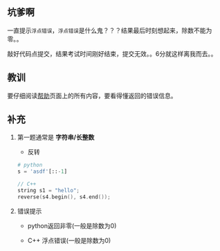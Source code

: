 ##  坑爹啊

一直提示`浮点错误`，`浮点错误`是什么鬼？？？结果最后时刻想起来，除数不能为零。。

敲好代码点提交，结果考试时间刚好结束，提交无效。。6分就这样离我而去。。
    
##  教训

要仔细阅读[帮助](https://www.patest.cn/help)页面上的所有内容，要看得懂返回的错误信息。


##   补充

1.	第一题通常是 **字符串/长整数**

    *   反转

    ```python
    # python
    s = 'asdf'[::-1]
    ```

    ```cpp
    // C++
    string s1 = "hello";
    reverse(s4.begin(), s4.end());
    ```

2.  错误提示

    *   python返回非零(一般是除数为0)

    *   C++ 浮点错误(一般是除数为0)
